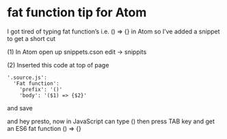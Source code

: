 # fat function tip for Atom

I got tired of typing fat function’s i.e. () => {}  in Atom so I’ve added a snippet to get a short cut

(1) In Atom open up snippets.cson
  edit → snippits

(2)  Inserted this code at top of page

```
'.source.js':
  'Fat function':
    'prefix': '()'
    'body': '($1) => {$2}'
```

and save

and hey presto, now in JavaScript can type () then press TAB key and get an ES6 fat function () => {}
